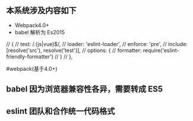 ## 本系统涉及内容如下
-  Webpack4.0+
-  babel 解析为 Es2015  

 // {
 //   test: /\.(js|vue)$/,
 //   loader: 'eslint-loader',
 //   enforce: 'pre',
 //   include: [resolve('src'), resolve('test')],
 //   options: {
 //     formatter: require('eslint-friendly-formatter')
 //   }
 // },
 
 #webpack(基于4.0+)
 
 ## babel   因为浏览器兼容性各异，需要转成 ES5
 
 
 ## eslint 团队和合作统一代码格式 
 
